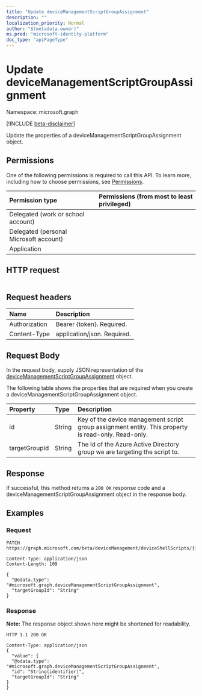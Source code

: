 ```yaml
---
title: "Update deviceManagementScriptGroupAssignment"
description: ""
localization_priority: Normal
author: "$(metadata.owner)"
ms.prod: "microsoft-identity-platform"
doc_type: "apiPageType"
---
```


# Update deviceManagementScriptGroupAssignment

Namespace: microsoft.graph

[!INCLUDE [beta-disclaimer](../../includes/beta-disclaimer.md)]

Update the properties of a deviceManagementScriptGroupAssignment object.

## Permissions

One of the following permissions is required to call this API. To learn more, including how to choose permissions, see [Permissions](/graph/permissions-reference).

| Permission type                        | Permissions (from most to least privileged) |
| :------------------------------------- | :------------------------------------------ |
| Delegated (work or school account)     |                                             |
| Delegated (personal Microsoft account) |                                             |
| Application                            |                                             |

## HTTP request

<!-- {
  "blockType": "ignored"
}
-->

```http

```

## Request headers

| Name          | Description                 |
| :------------ | :-------------------------- |
| Authorization | Bearer {token}. Required.   |
| Content-Type  | application/json. Required. |

## Request Body

In the request body, supply JSON representation of the [deviceManagementScriptGroupAssignment](../resources/intune-devicemanagementscriptgroupassignment.md) object.

<!-- Actions and Functions -->

<!-- CRUD Methods -->

The following table shows the properties that are required when you create a deviceManagementScriptGroupAssignment object.

| Property      | Type   | Description                                                                                         |
| :------------ | :----- | :-------------------------------------------------------------------------------------------------- |
| id            | String | Key of the device management script group assignment entity. This property is read-only. Read-only. |
| targetGroupId | String | The Id of the Azure Active Directory group we are targeting the script to.                          |

## Response

If successful, this method returns a `200 OK` response code and a deviceManagementScriptGroupAssignment object in the response body.

## Examples

### Request

<!-- {
  "blockType": "request",
  "name": "update_devicemanagementscriptgroupassignment"
}
-->

```http
PATCH https://graph.microsoft.com/beta/deviceManagement/deviceShellScripts/{id}/groupAssignments/{id}

Content-Type: application/json
Content-Length: 109

{
  "@odata.type": "#microsoft.graph.deviceManagementScriptGroupAssignment",
  "targetGroupId": "String"
}

```

### Response

**Note:** The response object shown here might be shortened for readability.

<!-- {
  "blockType": "response",
  "truncated": true,
  "@odata.type": "microsoft.management.services.api.deviceManagementScriptGroupAssignment"
}
-->

```http
HTTP 1.1 200 OK

Content-Type: application/json
{
  "value": {
  "@odata.type": "#microsoft.graph.deviceManagementScriptGroupAssignment",
  "id": "String(identifier)",
  "targetGroupId": "String"
}
}

```